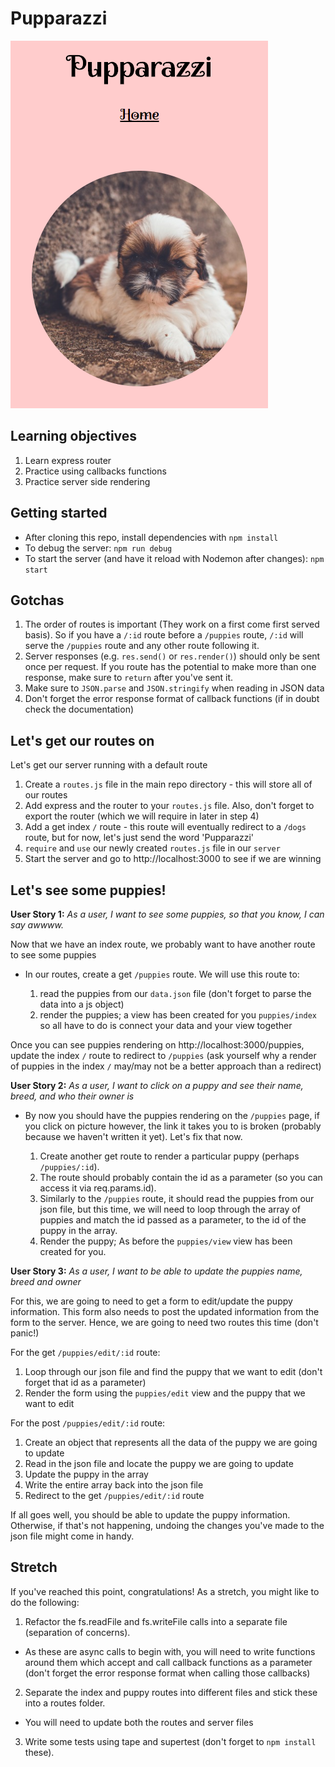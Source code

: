 # Pupparazzi

![](screenshot.png)

## Learning objectives

1. Learn express router
2. Practice using callbacks functions
3. Practice server side rendering

## Getting started

* After cloning this repo, install dependencies with `npm install`
* To debug the server: `npm run debug`
* To start the server (and have it reload with Nodemon after changes): `npm start`

## Gotchas

1. The order of routes is important (They work on a first come first served basis). So if you have a `/:id` route before a `/puppies` route, `/:id` will serve the `/puppies` route and any other route following it.
2. Server responses (e.g. `res.send()` or `res.render()`) should only be sent once per request. If you route has the potential to make more than one response, make sure to `return` after you've sent it.
3. Make sure to `JSON.parse` and `JSON.stringify` when reading in JSON data
4. Don't forget the error response format of callback functions (if in doubt check the documentation)

## Let's get our routes on

Let's get our server running with a default route

1. Create a `routes.js` file in the main repo directory - this will store all of our routes
2. Add express and the router to your `routes.js` file. Also, don't forget to export the router (which we will require in later in step 4)
3. Add a get index `/` route - this route will eventually redirect to a `/dogs` route, but for now, let's just send the word 'Pupparazzi'
4. `require` and `use` our newly created `routes.js` file in our `server`
5. Start the server and go to http://localhost:3000 to see if we are winning

## Let's see some puppies!

**User Story 1:** *As a user, I want to see some puppies, so that you know, I can say awwww.*

Now that we have an index route, we probably want to have another route to see some puppies

- In our routes, create a get `/puppies` route. We will use this route to:

  1. read the puppies from our `data.json` file (don't forget to parse the data into a js object)
  2. render the puppies; a view has been created for you `puppies/index` so all have to do is connect your data and your view together

Once you can see puppies rendering on http://localhost:3000/puppies, update the index `/` route to redirect to `/puppies` (ask yourself why a render of puppies in the index `/` may/may not be a better approach than a redirect)
  
**User Story 2:** *As a user, I want to click on a puppy and see their name, breed, and who their owner is*

- By now you should have the puppies rendering on the `/puppies` page, if you click on picture however, the link it takes you to is broken (probably because we haven't written it yet). Let's fix that now.

  1. Create another get route to render a particular puppy (perhaps `/puppies/:id`).
  2. The route should probably contain the id as a parameter (so you can access it via req.params.id).
  3. Similarly to the `/puppies` route, it should read the puppies from our json file, but this time, we will need to loop through the array of puppies and match the id passed as a parameter, to the id of the puppy in the array.
  4. Render the puppy; As before the `puppies/view` view has been created for you.

**User Story 3:** *As a user, I want to be able to update the puppies name, breed and owner*

For this, we are going to need to get a form to edit/update the puppy information. This form also needs to post the updated information from the form to the server. Hence, we are going to need two routes this time (don't panic!)

For the get `/puppies/edit/:id` route:
  1. Loop through our json file and find the puppy that we want to edit (don't forget that id as a parameter)
  2. Render the form using the `puppies/edit` view and the puppy that we want to edit
  
For the post `/puppies/edit/:id` route:
  1. Create an object that represents all the data of the puppy we are going to update
  2. Read in the json file and locate the puppy we are going to update
  3. Update the puppy in the array
  4. Write the entire array back into the json file
  5. Redirect to the get `/puppies/edit/:id` route

If all goes well, you should be able to update the puppy information. Otherwise, if that's not happening, undoing the changes you've made to the json file might come in handy.

## Stretch

If you've reached this point, congratulations! As a stretch, you might like to do the following:

1. Refactor the fs.readFile and fs.writeFile calls into a separate file (separation of concerns). 
  - As these are async calls to begin with, you will need to write functions around them which accept and call callback functions as a parameter (don't forget the error response format when calling those callbacks)
2. Separate the index and puppy routes into different files and stick these into a routes folder.
  - You will need to update both the routes and server files
3. Write some tests using tape and supertest (don't forget to `npm install` these).
